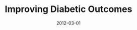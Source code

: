---
title: Improving Diabetic Outcomes
articlename: >-
  Peer Mentoring and Financial Incentives to Improve Glucose Control in African American Veterans: A Randomized, Controlled Trial
date: 2012-03-01
summary: >-
  Compared to whites, African Americans have a greater incidence of diabetes, decreased control, and higher rates of micro-vascular complications. A peer mentorship model could be a scalable approach to improving control in this population and reducing disparities in diabetic outcomes.
authors: >-
  Judith A. Long, MD, Erica C. Jahnle, BA, Diane M. Richardson, PhD, George Loewenstein, PhD, and Kevin G. Volpp, MD, PhD
externallink: 'https://www.ncbi.nlm.nih.gov/pmc/articles/PMC3475415/'
journal: Ann Intern Med
---